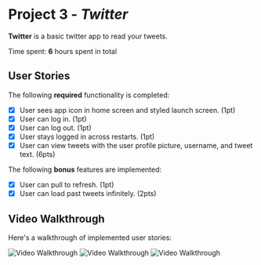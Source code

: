 # Project 3 - *Twitter*

**Twitter** is a basic twitter app to read your tweets.

Time spent: **6** hours spent in total

## User Stories

The following **required** functionality is completed:

- [x] User sees app icon in home screen and styled launch screen. (1pt)
- [x] User can log in. (1pt)
- [x] User can log out. (1pt)
- [x] User stays logged in across restarts. (1pt)
- [x] User can view tweets with the user profile picture, username, and tweet text. (6pts)

The following **bonus** features are implemented:

- [x] User can pull to refresh. (1pt)
- [x] User can load past tweets infinitely. (2pts)

## Video Walkthrough

Here's a walkthrough of implemented user stories:

<img src='http://g.recordit.co/nb8KYnGbND.gif' title='Required Features Video Walkthrough - User Login/Logout' width='' alt='Video Walkthrough' />

<img src='http://g.recordit.co/SQqhwJJ39O.gif' title='Required Features Video Walkthrough - User stays logged in across restarts/User can view tweets with the user profile picture, username, and tweet text' width='' alt='Video Walkthrough' />

<img src='http://g.recordit.co/lKpp1fwJiW.gif' title='Bonus Features Video Walkthrough - Pull to Refresh/Inifinite Scroll' width='' alt='Video Walkthrough' />

